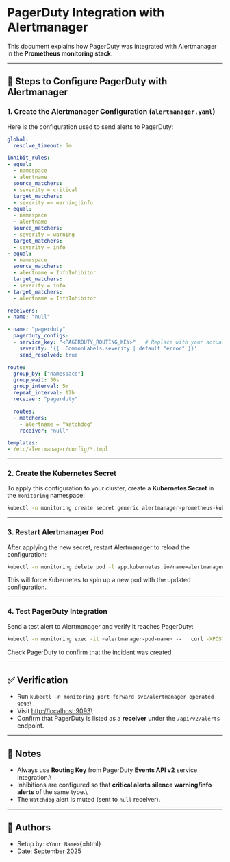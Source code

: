 # PagerDuty Integration with Alertmanager

This document explains how PagerDuty was integrated with Alertmanager in
the **Prometheus monitoring stack**.

------------------------------------------------------------------------

## 🔧 Steps to Configure PagerDuty with Alertmanager

### 1. Create the Alertmanager Configuration (`alertmanager.yaml`)

Here is the configuration used to send alerts to PagerDuty:

``` yaml
global:
  resolve_timeout: 5m

inhibit_rules:
- equal:
  - namespace
  - alertname
  source_matchers:
  - severity = critical
  target_matchers:
  - severity =~ warning|info
- equal:
  - namespace
  - alertname
  source_matchers:
  - severity = warning
  target_matchers:
  - severity = info
- equal:
  - namespace
  source_matchers:
  - alertname = InfoInhibitor
  target_matchers:
  - severity = info
- target_matchers:
  - alertname = InfoInhibitor

receivers:
- name: "null"

- name: "pagerduty"
  pagerduty_configs:
  - service_key: "<PAGERDUTY_ROUTING_KEY>"   # Replace with your actual routing key
    severity: '{{ .CommonLabels.severity | default "error" }}'
    send_resolved: true

route:
  group_by: ["namespace"]
  group_wait: 30s
  group_interval: 5m
  repeat_interval: 12h
  receiver: "pagerduty"

  routes:
  - matchers:
    - alertname = "Watchdog"
    receiver: "null"

templates:
- /etc/alertmanager/config/*.tmpl
```

------------------------------------------------------------------------

### 2. Create the Kubernetes Secret

To apply this configuration to your cluster, create a **Kubernetes
Secret** in the `monitoring` namespace:

``` bash
kubectl -n monitoring create secret generic alertmanager-prometheus-kube-prometheus-alertmanager   --from-file=alertmanager.yaml=alertmanager.yaml --dry-run=client -o yaml | kubectl apply -f -
```

------------------------------------------------------------------------

### 3. Restart Alertmanager Pod

After applying the new secret, restart Alertmanager to reload the
configuration:

``` bash
kubectl -n monitoring delete pod -l app.kubernetes.io/name=alertmanager
```

This will force Kubernetes to spin up a new pod with the updated
configuration.

------------------------------------------------------------------------

### 4. Test PagerDuty Integration

Send a test alert to Alertmanager and verify it reaches PagerDuty:

``` bash
kubectl -n monitoring exec -it <alertmanager-pod-name> --   curl -XPOST -H 'Content-Type: application/json'   -d '[{"labels": {"alertname": "PagerDutyTest", "severity": "critical", "namespace": "monitoring"}}]'   http://localhost:9093/api/v2/alerts
```

Check PagerDuty to confirm that the incident was created.

------------------------------------------------------------------------

## ✅ Verification

-   Run
    `kubectl -n monitoring port-forward svc/alertmanager-operated 9093`\
-   Visit <http://localhost:9093>\
-   Confirm that PagerDuty is listed as a **receiver** under the
    `/api/v2/alerts` endpoint.

------------------------------------------------------------------------

## 📌 Notes

-   Always use **Routing Key** from PagerDuty **Events API v2** service
    integration.\
-   Inhibitions are configured so that **critical alerts silence
    warning/info alerts** of the same type.\
-   The `Watchdog` alert is muted (sent to `null` receiver).

------------------------------------------------------------------------

## 📝 Authors

-   Setup by: `<Your Name>`{=html}
-   Date: September 2025
